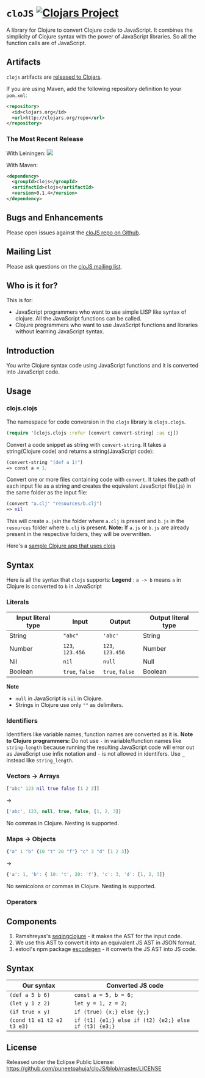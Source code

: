 # `cloJS` [![Clojars Project](https://img.shields.io/clojars/v/clojs.svg)](https://clojars.org/clojs)
A library for Clojure to convert Clojure code to JavaScript. It combines the simplicity of Clojure syntax with the power of JavaScript libraries. So all the function calls are of JavaScript.

## Artifacts
`clojs` artifacts are [released to Clojars](https://clojars.org/clojs/clojs).

If you are using Maven, add the following repository definition to your `pom.xml`:
``` xml
<repository>
  <id>clojars.org</id>
  <url>http://clojars.org/repo</url>
</repository>
```

### The Most Recent Release
With Leiningen:
![](https://clojars.org/clojs/latest-version.svg)

With Maven:
``` xml
<dependency>
  <groupId>clojs</groupId>
  <artifactId>clojs</artifactId>
  <version>0.1.4</version>
</dependency>
```

## Bugs and Enhancements
Please open issues against the [cloJS repo on Github](https://github.com/puneetpahuja/cloJS/issues).

## Mailing List
Please ask questions on the [cloJS mailing list](https://groups.google.com/forum/#!forum/clojs).

## Who is it for?
This is for:
  - JavaScript programmers who want to use simple LISP like syntax of clojure. All the JavaScript functions can be called.
  - Clojure programmers who want to use JavaScript functions and libraries without learning JavaScript syntax.

## Introduction
You write Clojure syntax code using JavaScript functions and it is converted into JavaScript code.

## Usage

### clojs.clojs
The namespace for code conversion in the `clojs` library is `clojs.clojs`.
``` clj
(require '[clojs.clojs :refer [convert convert-string] :as cj])
```
Convert a code snippet as string with `convert-string`. It takes a string(Clojure code) and returns a string(JavaScript code):

```clj
(convert-string "(def a 1)")
=> const a = 1;
```
Convert one or more files containing code with `convert`. It takes the path of each input file as a string and creates the equivalent JavaScript file(.js) in the same folder as the input file:

```clj
(convert "a.clj" "resources/b.clj")
=> nil
```
This will create `a.js`in the folder where `a.clj` is present and `b.js` in the `resources` folder where `b.clj` is present.
**Note:** If `a.js` or `b.js` are already present in the respective folders, they will be overwritten.

Here's a [sample Clojure app that uses clojs](https://github.com/puneetpahuja/using-clojs)

## Syntax
Here is all the syntax that `clojs` supports:
**Legend** : `a -> b` means `a` in Clojure is converted to `b` in JavaScript

### Literals
Input literal type | Input | Output | Output literal type
-------------------|-------|--------|--------------------
String | `"abc"` | `'abc'` | String
Number | `123`, `123.456`| `123`, `123.456` | Number
Nil | `nil` | `null` | Null
Boolean | `true`, `false` | `true`, `false` | Boolean
**Note**
* `null` in JavaScript is `nil` in Clojure. 
* Strings in Clojure use only `""` as delimiters.

### Identifiers
Identifiers like variable names, function names are converted as it is.
**Note to Clojure programmers:** Do not use `-` in variable/function names like `string-length` because running the resulting JavaScript code will error out as JavaScript use infix notation and `-` is not allowed in identifers. Use `_` instead like `string_length`.

### Vectors -> Arrays
```clj
["abc" 123 nil true false [1 2 3]]
```
->
```javascript
['abc', 123, null, true, false, [1, 2, 3]]
```
No commas in Clojure. Nesting is supported.

### Maps -> Objects
```clj
{"a" 1 "b" {10 "t" 20 "f"} "c" 3 "d" [1 2 3]}
```
->
```javascript
{'a': 1, 'b': { 10: 't', 20: 'f'}, 'c': 3, 'd': [1, 2, 3]}
```
No semicolons or commas in Clojure. Nesting is supported.

### Operators


## Components
1. Ramshreyas's [seqingclojure](https://github.com/Ramshreyas/seqingclojure) - it makes the AST for the input code.
2. We use this AST to convert it into an equivalent JS AST in JSON format.
3. estool's npm package [escodegen](https://github.com/estools/escodegen) - it converts the JS AST into JS code.

## Syntax
Our syntax | Converted JS code
---------- | -----------------
`(def a 5 b 6)` | `const a = 5, b = 6;`
`(let y 1 z 2)` | `let y = 1, z = 2;`
`(if true x y)` | `if (true) {x;} else {y;}`
`(cond t1 e1 t2 e2 t3 e3)` | `if (t1) {e1;} else if (t2) {e2;} else if (t3) {e3;}`

## License

Released under the Eclipse Public License: <https://github.com/puneetpahuja/cloJS/blob/master/LICENSE>
